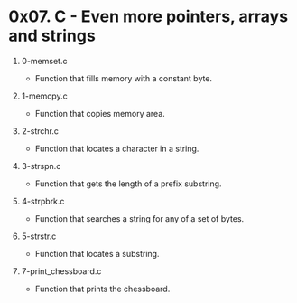 # 0x07. C - Even more pointers, arrays and strings

1. 0-memset.c
   - Function that fills memory with a constant byte.

2. 1-memcpy.c
   - Function that copies memory area.

3. 2-strchr.c
   - Function that locates a character in a string.

4. 3-strspn.c
    - Function that gets the length of a prefix substring.

5. 4-strpbrk.c
   - Function that searches a string for any of a set of bytes.

6. 5-strstr.c
   - Function that locates a substring.

7. 7-print_chessboard.c
   - Function that prints the chessboard.

